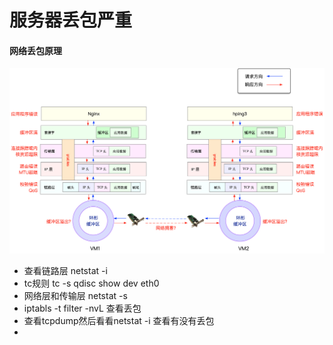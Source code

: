 # 服务器丢包严重
#### 网络丢包原理
![dd5b4050d555b1c23362456e357dfffd](media/15524760937340/dd5b4050d555b1c23362456e357dfffd.png)
* 查看链路层 netstat -i
* tc规则  tc -s qdisc show dev eth0
* 网络层和传输层 netstat -s
* iptabls -t filter -nvL 查看丢包
* 查看tcpdump然后看看netstat -i 查看有没有丢包
* 
